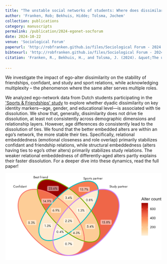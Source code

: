 ```yaml
---
title: "The unstable social networks of students: Where does dissimilarity drive tie dissolution?"
author: 'Franken, Rob; Bekhuis, Hidde; Tolsma, Jochem'
collection: publications
category: manuscripts
permalink: /publication/2024-egonet-socforum
date: 2024-10-22
venue: 'Sociological Forum'
paperurl: 'http://robfranken.github.io/files/Sociological Forum - 2024 - Franken - The unstable social networks of students.pdf'
bibtexurl: 'http://robfranken.github.io/files/Sociological Forum - 2024 - Franken - The unstable social networks of students.bib'
citation: 'Franken, R., Bekhuis, H., and Tolsma, J. (2024). &quot;The unstable social networks of students: Where does dissimilarity drive tie dissolution?&quot; <i>Sociological Forum</i>. 40(1), 95-118.'

---
```


We investigate the impact of ego-alter dissimilarity on the stability of friendships, confidant, and study and sport relations, while acknowledging multiplexity – the phenomenon where the same alter serves multiple roles.


We analyzed ego-network data from Dutch students participating in the ['Sports & Friendships' study](https://ssh.datastations.nl/dataset.xhtml?persistentId=doi:10.17026/SS/GODKDR) to explore whether dyadic dissimilarity on key identity markers—age, gender, and educational level—is associated with tie dissolution. We show that, generally, dissimilarity does not drive tie dissolution, at least not consistently across demographic dimensions and relationship layers. However, age differences do consistently lead to the dissolution of ties. We found that the better embedded alters are within an ego’s network, the more stable their ties. Specifically, relational embeddedness (emotional closeness and role overlap) primarily stabilizes confidant and friendship relations, while structural embeddedness (alters having ties to ego’s other alters) primarily stabilizes study relations. The weaker relational embeddedness of differently-aged alters partly explains their faster dissolution. For a deeper dive into these dynamics, read the full paper!

![Overlap of social roles of alters observed in students’ multiplex social networks](/images/venn.png)